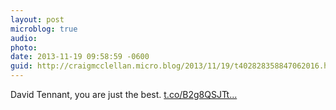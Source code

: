 ```yaml
---
layout: post
microblog: true
audio: 
photo: 
date: 2013-11-19 09:58:59 -0600
guid: http://craigmcclellan.micro.blog/2013/11/19/t402828358847062016.html
---
```

David Tennant, you are just the best.  [t.co/B2g8QSJTt...](http://t.co/B2g8QSJTtt)
